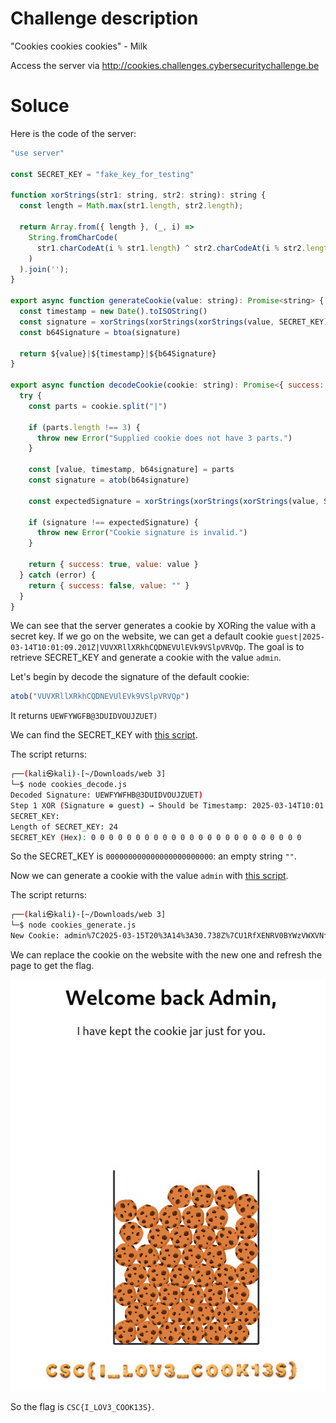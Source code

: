 # Challenge description

"Cookies cookies cookies" - Milk

Access the server via
http://cookies.challenges.cybersecuritychallenge.be

# Soluce

Here is the code of the server:

```js
"use server"

const SECRET_KEY = "fake_key_for_testing"

function xorStrings(str1: string, str2: string): string {
  const length = Math.max(str1.length, str2.length);

  return Array.from({ length }, (_, i) =>
    String.fromCharCode(
      str1.charCodeAt(i % str1.length) ^ str2.charCodeAt(i % str2.length)
    )
  ).join('');
}

export async function generateCookie(value: string): Promise<string> {
  const timestamp = new Date().toISOString()
  const signature = xorStrings(xorStrings(xorStrings(value, SECRET_KEY), timestamp), SECRET_KEY)
  const b64Signature = btoa(signature)

  return ${value}|${timestamp}|${b64Signature}
}

export async function decodeCookie(cookie: string): Promise<{ success: boolean, value: string }> {
  try {
    const parts = cookie.split("|")

    if (parts.length !== 3) {
      throw new Error("Supplied cookie does not have 3 parts.")
    }

    const [value, timestamp, b64signature] = parts
    const signature = atob(b64signature)

    const expectedSignature = xorStrings(xorStrings(xorStrings(value, SECRET_KEY), timestamp), SECRET_KEY)

    if (signature !== expectedSignature) {
      throw new Error("Cookie signature is invalid.")
    }

    return { success: true, value: value }
  } catch (error) {
    return { success: false, value: "" }
  }
}
```

We can see that the server generates a cookie by XORing the value with a secret key. If we go on the website, we can get a default cookie `guest|2025-03-14T10:01:09.201Z|VUVXRllXRkhCQDNEVUlEVk9VSlpVRVQp`. The goal is to retrieve SECRET_KEY and generate a cookie with the value `admin`.

Let's begin by decode the signature of the default cookie:

```js
atob("VUVXRllXRkhCQDNEVUlEVk9VSlpVRVQp")
```

It returns `UEWFYWGFB@3DUIDVOUJZUET)`

We can find the SECRET_KEY with [this script](cookies_decode.js).

The script returns: 

```sh
┌──(kali㉿kali)-[~/Downloads/web 3]
└─$ node cookies_decode.js            
Decoded Signature: UEWFYWFHB@3DUIDVOUJZUET)
Step 1 XOR (Signature ⊕ guest) → Should be Timestamp: 2025-03-14T10:01:09.201Z
SECRET_KEY: 
Length of SECRET_KEY: 24
SECRET_KEY (Hex): 0 0 0 0 0 0 0 0 0 0 0 0 0 0 0 0 0 0 0 0 0 0 0 0
```

So the SECRET_KEY is `000000000000000000000000`: an empty string `""`.

Now we can generate a cookie with the value `admin` with [this script](cookies_generate.js).

The script returns:

```sh
┌──(kali㉿kali)-[~/Downloads/web 3]
└─$ node cookies_generate.js 
New Cookie: admin%7C2025-03-15T20%3A14%3A30.738Z%7CU1RfXENRV0BYWzVWXVNfVV5eWUBWV1Uz
```

We can replace the cookie on the website with the new one and refresh the page to get the flag.

![alt text](image.png)

So the flag is `CSC{I_LOV3_COOK13S}`.